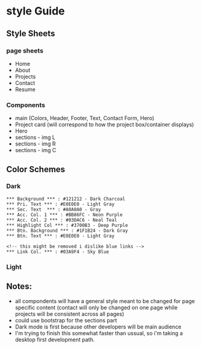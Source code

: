 # style Guide

## Style Sheets 

### page sheets
<!-- <- starting here -->
- Home  <!-- 'index.html' -->
- About 
- Projects
- Contact 
- Resume

### Components
- main (Colors, Header, Footer, Text, Contact Form, Hero)
- Project card (will correspond to how the project box/container displays) <!-- i want to make an animation arrow scroll for mobile devices -->
- Hero
- sections - img L 
- sections - img R
- sections - img C

## Color Schemes 

### Dark <!-- Production v1 will have this scheme -->
    *** Background *** : #121212 - Dark Charcoal
    *** Pri. Text *** : #E0E0E0 - Light Gray
    *** Sec. Text  *** : #A0A0A0 - Gray
    *** Acc. Col. 1 *** : #BB86FC - Neon Purple
    *** Acc. Col. 2 *** : #03DAC6 - Neal Teal
    *** Highlight Col *** : #3700B3 - Deep Purple
    *** Btn. Background *** : #1F1B24 - Dark Gray
    *** Btn. Text *** : #E0E0E0 - Light Gray

    <!-- this might be removed i dislike blue links -->
    *** Link Col. *** : #03A9F4 - Sky Blue 

### Light <!-- This will come later in a later version -->

## Notes:
- all compondents will have a general style meant to be changed for page specific content (contact will only be changed on one page while projects will be consistent across all pages)
- could use bootstrap for the sections part 
- Dark mode is first because other developers will be main audience 
- I'm trying to finish this somewhat faster than ussual, so i'm taking a desktop first development path.